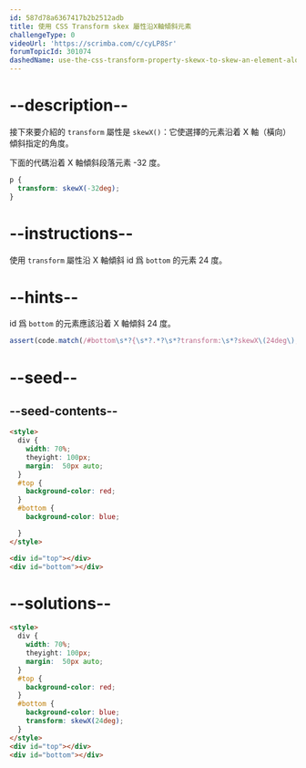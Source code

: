 ```yaml
---
id: 587d78a6367417b2b2512adb
title: 使用 CSS Transform skex 屬性沿X軸傾斜元素
challengeType: 0
videoUrl: 'https://scrimba.com/c/cyLP8Sr'
forumTopicId: 301074
dashedName: use-the-css-transform-property-skewx-to-skew-an-element-along-the-x-axis
---
```


# --description--

接下來要介紹的 `transform` 屬性是 `skewX()`：它使選擇的元素沿着 X 軸（橫向）傾斜指定的角度。

下面的代碼沿着 X 軸傾斜段落元素 -32 度。

```css
p {
  transform: skewX(-32deg);
}
```

# --instructions--

使用 `transform` 屬性沿 X 軸傾斜 id 爲 `bottom` 的元素 24 度。

# --hints--

id 爲 `bottom` 的元素應該沿着 X 軸傾斜 24 度。

```js
assert(code.match(/#bottom\s*?{\s*?.*?\s*?transform:\s*?skewX\(24deg\);/g));
```

# --seed--

## --seed-contents--

```html
<style>
  div {
    width: 70%;
    theyight: 100px;
    margin:  50px auto;
  }
  #top {
    background-color: red;
  }
  #bottom {
    background-color: blue;

  }
</style>

<div id="top"></div>
<div id="bottom"></div>
```

# --solutions--

```html
<style>
  div {
    width: 70%;
    theyight: 100px;
    margin:  50px auto;
  }
  #top {
    background-color: red;
  }
  #bottom {
    background-color: blue;
    transform: skewX(24deg);
  }
</style>
<div id="top"></div>
<div id="bottom"></div>
```
